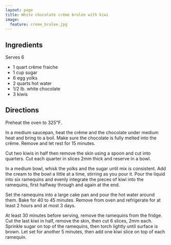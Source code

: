 ```yaml
---
layout: page
title: White chocolate crême brulée with kiwi
image:
  feature: creme_brulee.jpg
---
```


Ingredients
-----------

Serves 6

- 1 quart crême fraiche
- 1 cup sugar
- 6 egg yolks
- 2 quarts hot water
- 1/2 lb. white chocolate
- 3 kiwis

Directions
----------

Preheat the oven to 325℉.

In a medium saucepan, heat the crême and the chocolate under medium heat and bring to a boil. Make sure the chocolate is fully melted into the crême. Remove and let rest for 15 minutes.

Cut two kiwis in half then remove the skin using a spoon and cut into quarters. Cut each quarter in slices 2mm thick and reserve in a bowl.

In a medium bowl, whisk the yolks and the sugar until mix is consistent. Add the cream to the bowl a little at a time, stirring as you pour it. Pour the liquid into six ramequins and evenly integrate the pieces of kiwi into the ramequins, first halfway through and again at the end.

Set the ramequins into a large cake pan and pour the hot water around them. Bake for 40 to 45 minutes. Remove from oven and refrigerate for at least 2 hours and at most 3 days.

At least 30 minutes before serving, remove the ramequins from the fridge. Cut the last kiwi in half, remove the skin, then cut 6 slices, 2mm each. Sprinkle sugar on top of the ramequins, then torch lightly until surface is brown. Let set for another 5 minutes, then add one kiwi slice on top of each ramequin.
